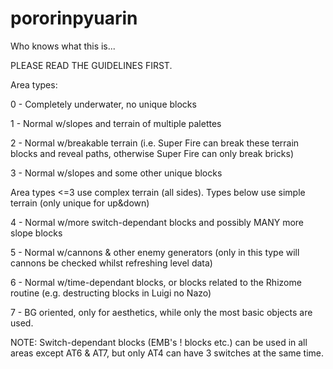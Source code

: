 # pororinpyuarin
Who knows what this is...

PLEASE READ THE GUIDELINES FIRST.

Area types:

0 - Completely underwater, no unique blocks

1 - Normal w/slopes and terrain of multiple palettes

2 - Normal w/breakable terrain (i.e. Super Fire can break these terrain blocks and reveal paths, otherwise Super Fire can only break bricks)

3 - Normal w/slopes and some other unique blocks

Area types <=3 use complex terrain (all sides). Types below use simple terrain (only unique for up&down)

4 - Normal w/more switch-dependant blocks and possibly MANY more slope blocks

5 - Normal w/cannons & other enemy generators (only in this type will cannons be checked whilst refreshing level data)

6 - Normal w/time-dependant blocks, or blocks related to the Rhizome routine (e.g. destructing blocks in Luigi no Nazo)

7 - BG oriented, only for aesthetics, while only the most basic objects are used.

NOTE:
Switch-dependant blocks (EMB's ! blocks etc.) can be used in all areas except AT6 & AT7, but only AT4 can have 3 switches at the same time.
